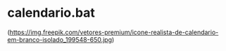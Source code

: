 # calendario.bat
(https://img.freepik.com/vetores-premium/icone-realista-de-calendario-em-branco-isolado_199548-650.jpg)
